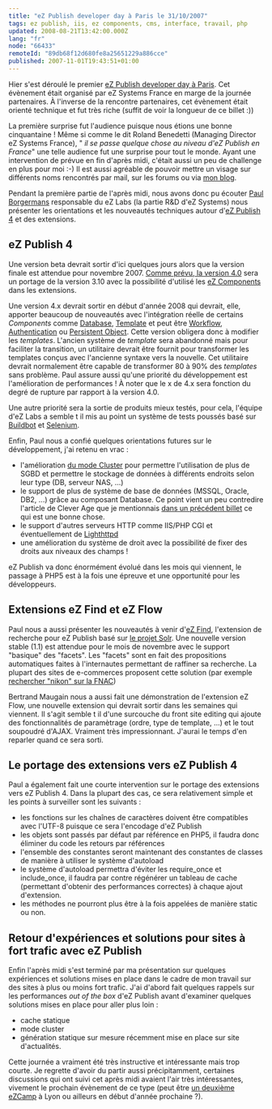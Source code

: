 ```yaml
---
title: "eZ Publish developer day à Paris le 31/10/2007"
tags: ez publish, iis, ez components, cms, interface, travail, php
updated: 2008-08-21T13:42:00.000Z
lang: "fr"
node: "66433"
remoteId: "89db68f12d680fe8a25651229a886cce"
published: 2007-11-01T19:43:51+01:00
---
```


Hier s'est déroulé le premier [eZ Publish developer day à Paris](http://ez.no/fr/developer/news/developer_event_in_paris_on_31st_october_2007). Cet évènement était organisé par eZ Systems France en marge de la journée partenaires. À l'inverse de la rencontre partenaires, cet évènement était orienté technique et fut très riche (suffit de voir la longueur de ce billet :))


La première surprise fut l'audience puisque nous étions une bonne cinquantaine ! Même si comme le dit Roland Benedetti (Managing Director eZ Systems France), &quot; *il se passe quelque chose au niveau d'eZ Publish en France*&quot; une telle audience fut une surprise pour tout le monde. Ayant une intervention de prévue en fin d'après midi, c'était aussi un peu de challenge en plus pour moi :-) Il est aussi agréable de pouvoir mettre un visage sur différents noms rencontrés par mail, sur les forums ou via [mon blog](/).


Pendant la première partie de l'après midi, nous avons donc pu écouter [Paul Borgermans](http://walhalla.wordpress.com/) responsable du eZ Labs (la partie R&amp;D d'eZ Systems) nous présenter les orientations et les nouveautés techniques autour d'[eZ Publish 4](/tag/ez-publish) et des extensions.


## eZ Publish 4


Une version beta devrait sortir d'ici quelques jours alors que la version finale est attendue pour novembre 2007. [Comme prévu, la version 4.0](/post/ez-publish-4-alpha-1-et-beaucoup-d-autres-choses) sera un portage de la version 3.10 avec la possibilité d'utilisé les [eZ Components](http://ez.no/ezcomponents) dans les extensions.


Une version 4.x devrait sortir en début d'année 2008 qui devrait, elle, apporter beaucoup de nouveautés avec l'intégration réelle de certains *Components* comme [Database](http://ez.no/doc/components/view/latest/(file)/introduction_Database.html), [Template](http://ez.no/doc/components/view/latest/(file)/introduction_Template.html) et peut être [Workflow](http://ez.no/doc/components/view/latest/(file)/introduction_Workflow.html), [Authentication](http://ez.no/doc/components/view/latest/(file)/introduction_Authentication.html) ou [Persistent Object](http://ez.no/doc/components/view/latest/(file)/introduction_PersistentObject.html). Cette version obligera donc à modifier les *templates*. L'ancien système de *template* sera abandonné mais pour faciliter la transition, un utilitaire devrait être fournit pour transformer les templates conçus avec l'ancienne syntaxe vers la nouvelle. Cet utilitaire devrait normalement être capable de transformer 80 à 90% des *templates* sans problème. Paul assure aussi qu'une priorité du développement est l'amélioration de performances ! À noter que le x de 4.x sera fonction du degré de rupture par rapport à la version 4.0.


Une autre priorité sera la sortie de produits mieux testés, pour cela, l'équipe d'eZ Labs a semble t il mis au point un système de tests poussés basé sur [Buildbot](http://buildbot.net/trac) et [Selenium](http://www.openqa.org/selenium/).


Enfin, Paul nous a confié quelques orientations futures sur le développement, j'ai retenu en vrac :

* l'amélioration [du mode Cluster](http://ez.no/doc/ez_publish/technical_manual/3_10/features/clustering) pour permettre l'utilisation de plus de SGBD et permettre le stockage de données à différents endroits selon leur type (DB, serveur NAS, ...)
* le support de plus de système de base de données (MSSQL, Oracle, DB2, ...) grâce au composant Database. Ce point vient un peu contredire l'article de Clever Age que je mentionnais [dans un précédent billet](/post/ez-publish-4-alpha-1-et-beaucoup-d-autres-choses) ce qui est une bonne chose.
* le support d'autres serveurs HTTP comme IIS/PHP CGI et éventuellement de [Lighthttpd](http://www.lighttpd.net/)
* une amélioration du système de droit avec la possibilité de fixer des droits aux niveaux des champs !

eZ Publish va donc énormément évolué dans les mois qui viennent, le passage à PHP5 est à la fois une épreuve et une opportunité pour les développeurs.


## Extensions eZ Find et eZ Flow


Paul nous a aussi présenter les nouveautés à venir d'[eZ Find](http://ez.no/ezfind), l'extension de recherche pour eZ Publish basé sur [le projet Solr](http://lucene.apache.org/solr/). Une nouvelle version stable (1.1) est attendue pour le mois de novembre avec le support &quot;basique&quot; des &quot;facets&quot;. Les &quot;facets&quot; sont en fait des propositions automatiques faites à l'internautes permettant de raffiner sa recherche. La plupart des sites de e-commerces proposent cette solution (par exemple [rechercher &quot;nikon&quot; sur la FNAC](http://www3.fnac.com/search/quick.do?text=nikon&amp;category=all))


Bertrand Maugain nous a aussi fait une démonstration de l'extension eZ Flow, une nouvelle extension qui devrait sortir dans les semaines qui viennent. Il s'agit semble t il d'une surcouche du front site editing qui ajoute des fonctionnalités de paramètrage (ordre, type de template, ...) et le tout soupoudré d'AJAX. Vraiment très impressionnant. J'aurai le temps d'en reparler quand ce sera sorti.


## Le portage des extensions vers eZ Publish 4


Paul a également fait une courte intervention sur le portage des extensions vers eZ Publish 4. Dans la plupart des cas, ce sera relativement simple et les points à surveiller sont les suivants :

* les fonctions sur les chaînes de caractères doivent être compatibles avec l'UTF-8 puisque ce sera l'encodage d'eZ Publish
* les objets sont passés par défaut par référence en PHP5, il faudra donc éliminer du code les retours par références
* l'ensemble des constantes seront maintenant des constantes de classes de manière à utiliser le système d'autoload
* le système d'autoload permettra d'éviter les require_once et include_once, il faudra par contre régénérer un tableau de cache (permettant d'obtenir des performances correctes) à chaque ajout d'extension.
* les méthodes ne pourront plus être à la fois appelées de manière static ou non.

## Retour d'expériences et solutions pour sites à fort trafic avec eZ Publish


Enfin l'après midi s'est terminé par ma présentation sur quelques expériences et solutions mises en place dans le cadre de mon travail sur des sites à plus ou moins fort trafic. J'ai d'abord fait quelques rappels sur les performances *out of the box* d'eZ Publish avant d'examiner quelques solutions mises en place pour aller plus loin :

* cache statique
* mode cluster
* génération statique sur mesure récemment mise en place sur site d'actualités.

Cette journée a vraiment été très instructive et intéressante mais trop courte. Je regrette d'avoir du partir aussi précipitamment, certaines discussions qui ont suivi cet après midi avaient l'air très intéressantes, vivement le prochain évènement de ce type (peut être [un deuxième eZCamp](/post/de-retour-du-ezcamp-2007) à Lyon ou ailleurs en début d'année prochaine ?).

